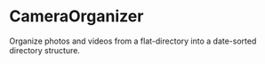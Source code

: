 # CameraOrganizer
Organize photos and videos from a flat-directory into a date-sorted directory structure.
